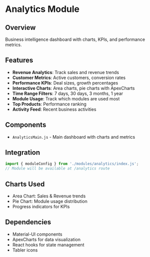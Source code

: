 # Analytics Module

## Overview
Business intelligence dashboard with charts, KPIs, and performance metrics.

## Features
- **Revenue Analytics**: Track sales and revenue trends
- **Customer Metrics**: Active customers, conversion rates
- **Performance KPIs**: Deal sizes, growth percentages
- **Interactive Charts**: Area charts, pie charts with ApexCharts
- **Time Range Filters**: 7 days, 30 days, 3 months, 1 year
- **Module Usage**: Track which modules are used most
- **Top Products**: Performance ranking
- **Activity Feed**: Recent business activities

## Components
- `AnalyticsMain.js` - Main dashboard with charts and metrics

## Integration
```js
import { moduleConfig } from './modules/analytics/index.js';
// Module will be available at /analytics route
```

## Charts Used
- Area Chart: Sales & Revenue trends
- Pie Chart: Module usage distribution
- Progress indicators for KPIs

## Dependencies
- Material-UI components
- ApexCharts for data visualization
- React hooks for state management
- Tabler icons